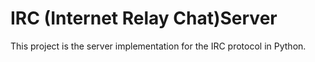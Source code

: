 # IRC (Internet Relay Chat)Server

This project is the server implementation for the IRC protocol in Python.
